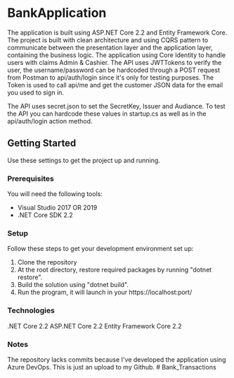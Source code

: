 # BankApplication
The application is built using ASP.NET Core 2.2 and Entity Framework Core. The project is built with clean architecture and using CQRS pattern to communicate between the presentation layer and the application layer, containing the business logic.
The application using Core Identity to handle users with claims Admin & Cashier. The API uses JWTTokens to verify the user, the username/password can be hardcoded through a POST request from Postman to api/auth/login since it's only for testing purposes.
The Token is used to call api/me and get the customer JSON data for the email you used to sign in.

The API uses secret.json to set the SecretKey, Issuer and Audiance. To test the API you can hardcode these values in startup.cs as well as in the api/auth/login action method.

## Getting Started
Use these settings to get the project up and running.

### Prerequisites
You will need the following tools:
- Visual Studio 2017 OR 2019
- .NET Core SDK 2.2

### Setup

Follow these steps to get your development environment set up:

1. Clone the repository
2. At the root directory, restore required packages by running "dotnet restore".
3. Build the solution using "dotnet build".
4. Run the program, it will launch in your https://localhost:port/


### Technologies
.NET Core 2.2
ASP.NET Core 2.2
Entity Framework Core 2.2


### Notes
The repository lacks commits because I've developed the application using Azure DevOps. This is just an upload to my Github.
#   B a n k _ T r a n s a c t i o n s  
 